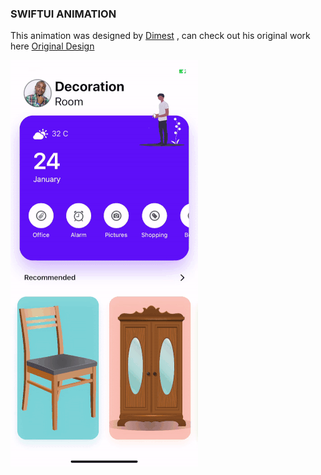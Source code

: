 ### SWIFTUI ANIMATION

This animation was designed by [Dimest](https://dribbble.com/Dimest) , can check out his original work here [Original Design](https://dribbble.com/shots/10598898-Drag-continuously)

![alt](https://github.com/younggeeks/SwiftUI-Animation/blob/master/docoration.gif)
